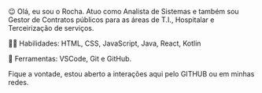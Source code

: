 😉 Olá, eu sou o Rocha. Atuo como Analista de Sistemas e também sou Gestor de Contratos públicos para as áreas de T.I., Hospitalar e Terceirização de serviços.

🐱‍💻 Habilidades: HTML, CSS, JavaScript, Java, React, Kotlin

🧯 Ferramentas: VSCode, Git e GitHub.

Fique a vontade, estou aberto a interações aqui pelo GITHUB ou em minhas redes.
